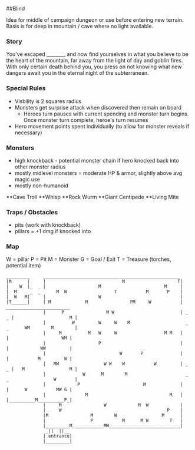 ##Blind

Idea for middle of campaign dungeon or use before entering new terrain.  
Basis is for deep in mountain / cave where no light available.

### Story
You've escaped ________ and now find yourselves in what you believe to be the heart of the mountain, far away from the 
light of day and goblin fires.  With only certain death behind you, you press on not knowing what new dangers await you 
in the eternal night of the subterranean.

### Special Rules 
  - Visbility is 2 squares radius
  - Monsters get surprise attack when discovered then remain on board
    - Heroes turn pauses with current spending and monster turn begins.  Once monster turn complete, heroe's turn resumes
  - Hero movement points spent individually (to allow for monster reveals if necessary)
  
### Monsters
  * high knockback - potential monster chain if hero knocked back into other monster radius
  * mostly midlevel monsters = moderate HP & armor, slightly above avg magic use
  * mostly non-humanoid
<ln>
  **Cave Troll
  **Whisp
  **Rock Wurm
  **Giant Centipede
  **Living Mite
  
### Traps / Obstacles
  - pits (work with knockback)
  - pillars = +1 dmg if knocked into
  
### Map
  W = pillar
  P = Pit
  M = Monster
  G = Goal / Exit
  T = Treasure (torches, potential item)
  
    _________     ____________________________________________________
    |M      |     |                             M                    T|
    |    W  |_  _ |                    M                        M     |
    |  M     _  _      M  W                  T           M       P    |
    |  W   M|     |                    W                              |
    |T______|     | M             M                PM     W           |     ________________________
                  |      P                M W                         | _ _ |                     M |
                  |          W         W     W    M                     _ _      WM        M        |
                  |     M          M   W     W                  M M   |     |                    WM |
                  |                    P                              |     |            WW         |
                  |                            W       P              |     |           M         W |
                  |   MW                 W W    W           W         | _ _ |   M                 M |
                  |              W      M        M                      _ _                 W       |
                  |            P                        M             |     |      W           MW G |
                  |               M                               M   |     |__________M__________P_|
                  |     M                W            M  W            | 
                  |     W                                        P    |
                  |M                M        W                 M      |
                  |                 P           M      M W        T   |
                  |_________M____________MW___________________________|
                   _||  ||__
                  | entrance|
                  |_________|

